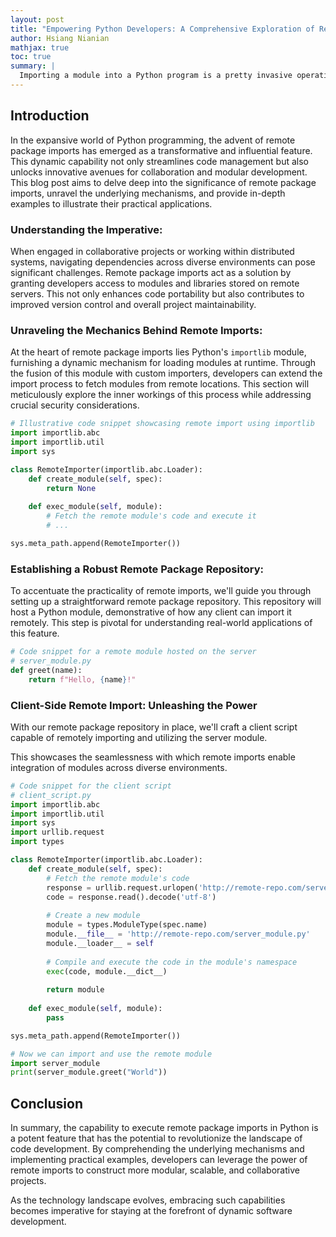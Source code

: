 ```yaml
---
layout: post
title: "Empowering Python Developers: A Comprehensive Exploration of Remote Package Imports"
author: Hsiang Nianian
mathjax: true
toc: true
summary: |
  Importing a module into a Python program is a pretty invasive operation; it directly runs code in the current process that has access to anything the process can reach. So it is not wildly surprising that a suggestion to add a way to directly import modules from remote sites was met with considerable doubt—if not something approaching hostility. It turns out that the person suggesting the change was not unaware of the security implications of the idea, but thought it had other redeeming qualities; others in the discussion were less sanguine.
---
```


## Introduction
In the expansive world of Python programming, the advent of remote package imports has emerged 
as a transformative and influential feature. This dynamic capability not only streamlines code 
management but also unlocks innovative avenues for collaboration and modular development. This 
blog post aims to delve deep into the significance of remote package imports, unravel the 
underlying mechanisms, and provide in-depth examples to illustrate their practical applications.

### Understanding the Imperative:
When engaged in collaborative projects or working within distributed systems, navigating dependencies 
across diverse environments can pose significant challenges. Remote package imports act as a solution 
by granting developers access to modules and libraries stored on remote servers. This not only enhances 
code portability but also contributes to improved version control and overall project maintainability.

### Unraveling the Mechanics Behind Remote Imports:
At the heart of remote package imports lies Python's `importlib` module, furnishing a dynamic mechanism 
for loading modules at runtime. Through the fusion of this module with custom importers, developers can 
extend the import process to fetch modules from remote locations. This section will meticulously explore 
the inner workings of this process while addressing crucial security considerations.

```python
# Illustrative code snippet showcasing remote import using importlib
import importlib.abc
import importlib.util
import sys

class RemoteImporter(importlib.abc.Loader):
    def create_module(self, spec):
        return None
    
    def exec_module(self, module):
        # Fetch the remote module's code and execute it
        # ...

sys.meta_path.append(RemoteImporter())
```

### Establishing a Robust Remote Package Repository:
To accentuate the practicality of remote imports, we'll guide you through setting up a straightforward 
remote package repository. This repository will host a Python module, demonstrative of how any client 
can import it remotely. This step is pivotal for understanding real-world applications of this feature.

```python
# Code snippet for a remote module hosted on the server
# server_module.py
def greet(name):
    return f"Hello, {name}!"
```

### Client-Side Remote Import: Unleashing the Power
With our remote package repository in place, we'll craft a client script capable of remotely 
importing and utilizing the server module. 

This showcases the seamlessness with which remote imports enable integration of modules across 
diverse environments.

```python
# Code snippet for the client script
# client_script.py
import importlib.abc
import importlib.util
import sys
import urllib.request
import types

class RemoteImporter(importlib.abc.Loader):
    def create_module(self, spec):
        # Fetch the remote module's code
        response = urllib.request.urlopen('http://remote-repo.com/server_module.py')
        code = response.read().decode('utf-8')
        
        # Create a new module
        module = types.ModuleType(spec.name)
        module.__file__ = 'http://remote-repo.com/server_module.py'
        module.__loader__ = self
        
        # Compile and execute the code in the module's namespace
        exec(code, module.__dict__)
        
        return module
    
    def exec_module(self, module):
        pass

sys.meta_path.append(RemoteImporter())

# Now we can import and use the remote module
import server_module
print(server_module.greet("World"))
```

## Conclusion
In summary, the capability to execute remote package imports in Python is a potent feature 
that has the potential to revolutionize the landscape of code development. By comprehending 
the underlying mechanisms and implementing practical examples, developers can leverage the 
power of remote imports to construct more modular, scalable, and collaborative projects. 

As the technology landscape evolves, embracing such capabilities becomes imperative for 
staying at the forefront of dynamic software development.
